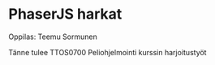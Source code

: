 # PhaserJS harkat

Oppilas: Teemu Sormunen

Tänne tulee TTOS0700 Peliohjelmointi kurssin harjoitustyöt